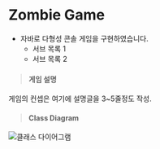 # Zombie Game 
- 자바로 다형성 콘솔 게임을 구현하였습니다.
  - 서브 목록 1
  - 서브 목록 2 


> #### 게임 설명
게임의 컨셉은 여기에 설명글을 3~5줄정도 작성.

> #### Class Diagram
![클래스 다이어그램]()
